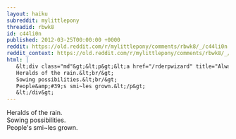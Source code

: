 ```yaml
---
layout: haiku
subreddit: mylittlepony
threadid: rbwk8
id: c44li0n
published: 2012-03-25T00:00:00 +0000
reddit: https://old.reddit.com/r/mylittlepony/comments/rbwk8/_/c44li0n
reddit_context: https://old.reddit.com/r/mylittlepony/comments/rbwk8/_/c44li0n?context=3
html: |
   &lt;div class="md"&gt;&lt;p&gt;&lt;a href="/rderpwizard" title="Always Relevant / Banishment Of Suffering / Paper Bag Princess"&gt;&lt;/a&gt;
   Heralds of the rain.&lt;br/&gt;
   Sowing possibilities.&lt;br/&gt;
   People&amp;#39;s smi~les grown.&lt;/p&gt;
   &lt;/div&gt;
---
```


[](/rderpwizard "Always Relevant / Banishment Of Suffering / Paper Bag Princess")
Heralds of the rain.  
Sowing possibilities.  
People's smi~les grown.